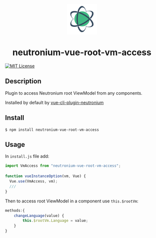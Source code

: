 <p align="center"><img width="100" src="https://github.com/NeutroniumCore/neutronium-vue-root-vm-access/raw/master/__doc__/logo.png"></p>
<h1 align="center">neutronium-vue-root-vm-access</h1>


[![MIT License](https://img.shields.io/github/license/NeutroniumCore/neutronium-vue-root-vm-access.svg)](https://github.com/NeutroniumCore/neutronium-vue-root-vm-access/blob/master/LICENSE)

## Description

Plugin to access Neutronium root ViewModel from any components.

Installed by default by [vue-cli-plugin-neutronium](https://github.com/NeutroniumCore/vue-cli-plugin-neutronium)

## Install
``` prompt
$ npm install neutronium-vue-root-vm-access
```

## Usage 

In `install.js` file add:
``` js
import VmAccess from "neutronium-vue-root-vm-access";

function vueInstanceOption(vm, Vue) {
  Vue.use(VmAccess, vm);
  ///
}
```

Then to access root ViewModel in a component use `this.$rootVm`:
``` js
methods:{
    changeLanguage(value) {
        this.$rootVm.Language = value;
    }
}
```

